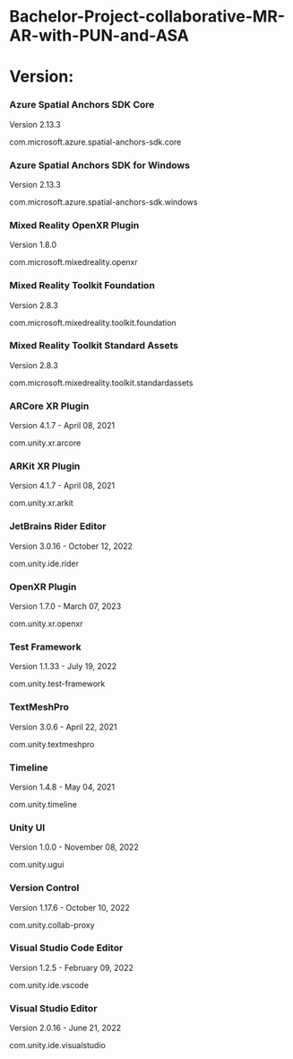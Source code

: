 # Bachelor-Project-collaborative-MR-AR-with-PUN-and-ASA

# Version:

### Azure Spatial Anchors SDK Core
Version 2.13.3

com.microsoft.azure.spatial-anchors-sdk.core

### Azure Spatial Anchors SDK for Windows
Version 2.13.3

com.microsoft.azure.spatial-anchors-sdk.windows

### Mixed Reality OpenXR Plugin
Version 1.8.0

com.microsoft.mixedreality.openxr

### Mixed Reality Toolkit Foundation
Version 2.8.3

com.microsoft.mixedreality.toolkit.foundation

### Mixed Reality Toolkit Standard Assets
Version 2.8.3

com.microsoft.mixedreality.toolkit.standardassets

### ARCore XR Plugin
Version 4.1.7 - April 08, 2021

com.unity.xr.arcore

### ARKit XR Plugin
Version 4.1.7 - April 08, 2021

com.unity.xr.arkit

### JetBrains Rider Editor
Version 3.0.16 - October 12, 2022

com.unity.ide.rider

### OpenXR Plugin
Version 1.7.0 - March 07, 2023

com.unity.xr.openxr

### Test Framework
Version 1.1.33 - July 19, 2022

com.unity.test-framework

### TextMeshPro
Version 3.0.6 - April 22, 2021

com.unity.textmeshpro

### Timeline
Version 1.4.8 - May 04, 2021

com.unity.timeline

### Unity UI
Version 1.0.0 - November 08, 2022

com.unity.ugui

### Version Control
Version 1.17.6 - October 10, 2022

com.unity.collab-proxy

### Visual Studio Code Editor
Version 1.2.5 - February 09, 2022

com.unity.ide.vscode

### Visual Studio Editor
Version 2.0.16 - June 21, 2022

com.unity.ide.visualstudio
